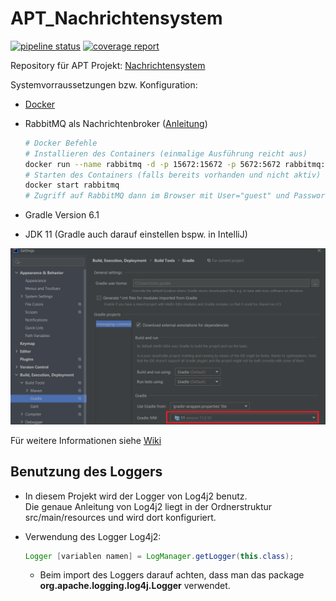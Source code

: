 # APT_Nachrichtensystem

[![pipeline status](https://inf-git.fh-rosenheim.de/studlinnth6233/apt_nachrichtensystem/badges/master/pipeline.svg)](https://inf-git.fh-rosenheim.de/studlinnth6233/apt_nachrichtensystem/-/commits/master)
[![coverage report](https://inf-git.fh-rosenheim.de/studlinnth6233/apt_nachrichtensystem/badges/master/coverage.svg)](https://inf-git.fh-rosenheim.de/studlinnth6233/apt_nachrichtensystem/-/commits/master)

Repository für APT Projekt:  <a href="https://inf-git.fh-rosenheim.de/studlinnth6233/apt_nachrichtensystem/-/blob/master/Aufgabenstellung.pdf" target="_blank" rel="noopener noreferrer">Nachrichtensystem</a>

Systemvorraussetzungen bzw. Konfiguration: 

- <a href="https://www.docker.com/get-started" target="_blank" rel="noopener noreferrer">Docker</a>
- RabbitMQ als Nachrichtenbroker (<a href="https://inf-git.fh-rosenheim.de/studlinnth6233/apt_nachrichtensystem/-/blob/master/Aufgabenstellung.pdf" target="_blank" rel="noopener noreferrer">Anleitung</a>)
    ``` bash
    # Docker Befehle
    # Installieren des Containers (einmalige Ausführung reicht aus)
    docker run --name rabbitmq -d -p 15672:15672 -p 5672:5672 rabbitmq:3-management
    # Starten des Containers (falls bereits vorhanden und nicht aktiv)
    docker start rabbitmq   
    # Zugriff auf RabbitMQ dann im Browser mit User="guest" und Passwort="guest" unter http://localhost:15672/
    ```
    
- Gradle Version 6.1
- JDK 11 (Gradle auch darauf einstellen bspw. in IntelliJ)

![gradleSettingJDK](/gradleSettingJDK.png)

Für weitere Informationen siehe <a href="https://inf-git.fh-rosenheim.de/studlinnth6233/apt_nachrichtensystem/-/wikis/home" target="_blank" rel="noopener noreferrer">Wiki</a>

## Benutzung des Loggers
- In diesem Projekt wird der Logger von Log4j2 benutz.<br />
  Die genaue Anleitung von Log4j2 liegt in der Ordnerstruktur src/main/resources und wird dort konfiguriert.
  
- Verwendung des Logger Log4j2:
  ```java
  Logger [variablen namen] = LogManager.getLogger(this.class);
  ``` 
    - Beim import des Loggers darauf achten, dass man das package **org.apache.logging.log4j.Logger** 
    verwendet.
